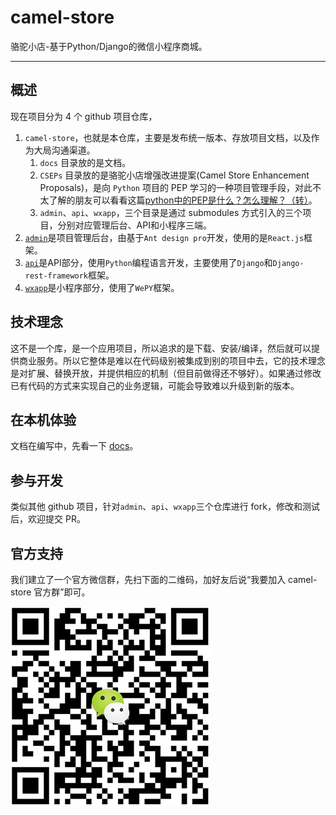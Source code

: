 # camel-store
骆驼小店-基于Python/Django的微信小程序商城。

------------

## 概述

现在项目分为 4 个 github 项目仓库，

1. `camel-store`，也就是本仓库，主要是发布统一版本、存放项目文档，以及作为大局沟通渠道。
    1. `docs` 目录放的是文档。
    1. `CSEPs` 目录放的是骆驼小店增强改进提案(Camel Store Enhancement Proposals)，是向 `Python` 项目的 PEP 学习的一种项目管理手段，对此不太了解的朋友可以看看这篇[python中的PEP是什么？怎么理解？（转）](https://www.cnblogs.com/abella/p/10056875.html)。
    1. `admin`、`api`、`wxapp`，三个目录是通过 submodules 方式引入的三个项目，分别对应管理后台、API和小程序三端。
1. [`admin`](https://github.com/gzqichang/camel-store-admin)是项目管理后台，由基于`Ant design pro`开发，使用的是`React.js`框架。
1. [`api`](https://github.com/gzqichang/camel-store-api)是API部分，使用`Python`编程语言开发，主要使用了`Django`和`Django-rest-framework`框架。
1. [`wxapp`](https://github.com/gzqichang/camel-store-wxapp)是小程序部分，使用了`WePY`框架。

## 技术理念

这不是一个库，是一个应用项目，所以追求的是下载、安装/编译，然后就可以提供商业服务。所以它整体是难以在代码级别被集成到别的项目中去，它的技术理念是对扩展、替换开放，并提供相应的机制（但目前做得还不够好）。如果通过修改已有代码的方式来实现自己的业务逻辑，可能会导致难以升级到新的版本。


## 在本机体验
文档在编写中，先看一下 [docs](https://github.com/gzqichang/camel-store/tree/master/docs)。

## 参与开发

类似其他 github 项目，针对`admin`、`api`、`wxapp`三个仓库进行 fork，修改和测试后，欢迎提交 PR。

## 官方支持

我们建立了一个官方微信群，先扫下面的二维码，加好友后说“我要加入 camel-store 官方群”即可。

![企业微信](contact-qrcode.png)
